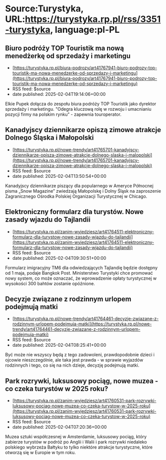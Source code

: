 # Source:Turystyka, URL:https://turystyka.rp.pl/rss/3351-turystyka, language:pl-PL

## Biuro podróży TOP Touristik ma nową menedżerkę od sprzedaży i marketingu
 - [https://turystyka.rp.pl/biura-podrozy/art41767941-biuro-podrozy-top-touristik-ma-nowa-menedzerke-od-sprzedazy-i-marketingu](https://turystyka.rp.pl/biura-podrozy/art41767941-biuro-podrozy-top-touristik-ma-nowa-menedzerke-od-sprzedazy-i-marketingu)
 - RSS feed: $source
 - date published: 2025-02-04T19:14:06+00:00

Elkie Pupek dołącza do zespołu biura podróży TOP Touristik jako dyrektor sprzedaży i marketingu. "Odegra kluczową rolę w rozwoju i umacnianiu pozycji firmy na polskim rynku" - zapewnia touroperator.

## Kanadyjscy dziennikarze opiszą zimowe atrakcje Dolnego Śląska i Małopolski
 - [https://turystyka.rp.pl/nowe-trendy/art41765701-kanadyjscy-dziennikarze-opisza-zimowe-atrakcje-dolnego-slaska-i-malopolski](https://turystyka.rp.pl/nowe-trendy/art41765701-kanadyjscy-dziennikarze-opisza-zimowe-atrakcje-dolnego-slaska-i-malopolski)
 - RSS feed: $source
 - date published: 2025-02-04T13:50:54+00:00

Kanadyjscy dziennikarze piszący dla popularnego w Ameryce Północnej pisma „Snow Magazine” zwiedzają Małopolskę i Dolny Śląsk na zaproszenie Zagranicznego Ośrodka Polskiej Organizacji Turystycznej w Chicago.

## Elektroniczny formularz dla turystów. Nowe zasady wjazdu do Tajlandii
 - [https://turystyka.rp.pl/zanim-wyjedziesz/art41764511-elektroniczny-formularz-dla-turystow-nowe-zasady-wjazdu-do-tajlandii](https://turystyka.rp.pl/zanim-wyjedziesz/art41764511-elektroniczny-formularz-dla-turystow-nowe-zasady-wjazdu-do-tajlandii)
 - RSS feed: $source
 - date published: 2025-02-04T09:30:51+00:00

Formularz imigracyjny TM6 dla odwiedzających Tajlandię będzie dostępny od 1 maja, podaje Bangkok Post. Ministerstwo Turystyki chce promować nowy system, co może oznaczać, że wprowadzenie opłaty turystycznej w wysokości 300 bahtów zostanie opóźnione.

## Decyzje związane z rodzinnym urlopem podejmują matki
 - [https://turystyka.rp.pl/nowe-trendy/art41764461-decyzje-zwiazane-z-rodzinnym-urlopem-podejmuja-matki](https://turystyka.rp.pl/nowe-trendy/art41764461-decyzje-zwiazane-z-rodzinnym-urlopem-podejmuja-matki)
 - RSS feed: $source
 - date published: 2025-02-04T08:25:41+00:00

Być może nie wszyscy będą z tego zadowoleni, prawdopodobnie dzieci i ojcowie nieszczególnie, ale taka jest prawda - w sprawie wyjazdów rodzinnych i tego, co się na nich dzieje, decyzję podejmują matki.

## Park rozrywki, luksusowy pociąg, nowe muzea - co czeka turystów w 2025 roku?
 - [https://turystyka.rp.pl/zanim-wyjedziesz/art41760531-park-rozrywki-luksusowy-pociag-nowe-muzea-co-czeka-turystow-w-2025-roku](https://turystyka.rp.pl/zanim-wyjedziesz/art41760531-park-rozrywki-luksusowy-pociag-nowe-muzea-co-czeka-turystow-w-2025-roku)
 - RSS feed: $source
 - date published: 2025-02-04T07:20:36+00:00

Muzea sztuki współczesnej w Amsterdamie, luksusowy pociąg, który zabierze turystów w podróż po Anglii i Walii i park rozrywki niedaleko polskiego wybrzeża Bałtyku to tylko niektóre atrakcje turystyczne, które otworzą się w Europie w tym roku.

